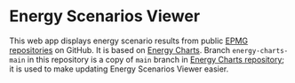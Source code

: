 # Energy Scenarios Viewer

This web app displays energy scenario results from public [EPMG repositories][EPMG on GitHub] on GitHub. It is based on [Energy Charts][Energy Charts]. Branch `energy-charts-main` in this repository is a copy of `main` branch in [Energy Charts repository][Energy Charts GitHub repository]; it is used to make updating Energy Scenarios Viewer easier.

[EPMG on GitHub]: https://github.com/MaREI-EPMG
[Energy Charts]: https://energy-charts.netlify.app/
[Energy Charts GitHub repository]: https://github.com/facilitate-energy/energy-charts
